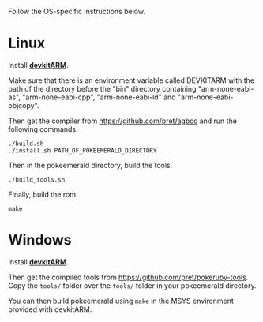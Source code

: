 Follow the OS-specific instructions below.

# Linux

Install [**devkitARM**](http://devkitpro.org/wiki/Getting_Started/devkitARM).

Make sure that there is an environment variable called DEVKITARM with the path of the directory before the "bin" directory containing "arm-none-eabi-as", "arm-none-eabi-cpp", "arm-none-eabi-ld" and "arm-none-eabi-objcopy".

Then get the compiler from https://github.com/pret/agbcc and run the following commands.

	./build.sh
	./install.sh PATH_OF_POKEEMERALD_DIRECTORY

Then in the pokeemerald directory, build the tools.

	./build_tools.sh

Finally, build the rom.

	make

# Windows

Install [**devkitARM**](http://devkitpro.org/wiki/Getting_Started/devkitARM).

Then get the compiled tools from https://github.com/pret/pokeruby-tools. Copy the `tools/` folder over the `tools/` folder in your pokeemerald directory.

You can then build pokeemerald using `make` in the MSYS environment provided with devkitARM.
